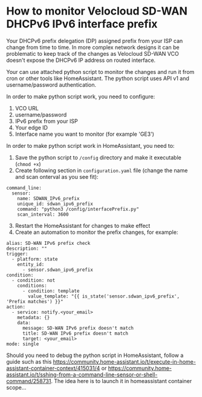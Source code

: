 # How to monitor Velocloud SD-WAN DHCPv6 IPv6 interface prefix
Your DHCPv6 prefix delegation (DP) assigned prefix from your ISP can change from time to time. In more complex network designs it can be problematic to keep track of the changes as Velocloud SD-WAN VCO doesn't expose the DHCPv6 IP address on routed interface.

Your can use attached python script to monitor the changes and run it from cron or other tools like HomeAssistant. The python script uses API v1 and username/password authentication. 

In order to make python script work, you need to configure:

1. VCO URL
2. username/password
3. IPv6 prefix from your ISP
4. Your edge ID
5. Interface name you want to monitor (for example 'GE3')

In order to make python script work in HomeAssistant, you need to:

1. Save the python script to `/config` directory and make it executable (`chmod +x`)
2. Create following section in `configuration.yaml` file (change the name and scan onterval as you see fit):
```
command_line:
  sensor:
    name: SDWAN_IPv6_prefix
    unique_id: sdwan_ipv6_prefix
    command: "python3 /config/interfacePrefix.py"
    scan_interval: 3600
```
3. Restart the HomeAssistant for changes to make effect
4. Create an automation to monitor the prefix changes, for example:
```
alias: SD-WAN IPv6 prefix check
description: ""
trigger:
  - platform: state
    entity_id:
      - sensor.sdwan_ipv6_prefix
condition:
  - condition: not
    conditions:
      - condition: template
        value_template: "{{ is_state('sensor.sdwan_ipv6_prefix', 'Prefix matches') }}"
action:
  - service: notify.<your_email>
    metadata: {}
    data:
      message: SD-WAN IPv6 prefix doesn't match
      title: SD-WAN IPv6 prefix doesn't match
      target: <your_email>
mode: single
```

Should you need to debug the python script in HomeAssistant, follow a guide such as this https://community.home-assistant.io/t/execute-in-home-assistant-container-context/415031/4 or https://community.home-assistant.io/t/sshing-from-a-command-line-sensor-or-shell-command/258731. The idea here is to launch it in homeassistant container scope...
